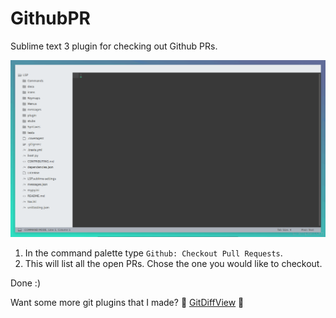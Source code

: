 # GithubPR

Sublime text 3 plugin for checking out Github PRs.

![Example](img/showcase.gif)

1. In the command palette type `Github: Checkout Pull Requests`. 
2. This will list all the open PRs. Chose the one you would like to checkout.

Done :)


Want some more git plugins that I made? 🙈 [GitDiffView](https://github.com/predragnikolic/sublime-git-diff-view) 🙊